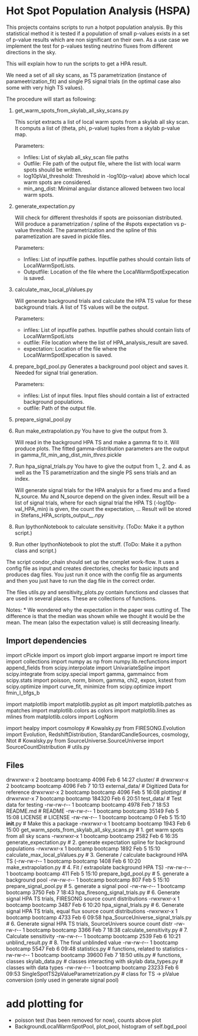 # Hot Spot Population Analysis (HSPA)

This projects contains scripts to run a hotpot population analysis. By this statistical method it is tested if a population of small p-values exists in a set of p-value results which are non significant on their own.
As a use case we implement the test for p-values testing neutrino fluxes from different directions in the sky.


This will explain how to run the scripts to get a HPA result.

We need a set of all sky scans, as TS parametrization (instance of parameetrization_fit) and single PS signal trials (in the optimal case also some with very high TS values).

The procedure will start as following:

1. get_warm_spots_from_skylab_all_sky_scans.py

    This script extracts a list of local warm spots from a skylab all sky scan.
    It computs a list of (theta, phi, p-value) tuples from a skylab p-value map.

    Parameters:
    * Infiles: List of skylab all_sky_scan file paths
    * Outfile: File path of the output file, where the list with local warm spots
        should be written.
    * log10pVal_threshold: Threshold in -log10(p-value) above which local warm spots are
        considered.
    * min_ang_dist: Minimal angular distance allowed between two local warm spots.

2. generate_expectation.py

    Will check for different thresholds if spots are poissonian distributed.
    Will produce a parametrization / spline of the #spots expectation vs p-value threshold.
    The parametrization and the spline of this parametization are saved in pickle files.

    Parameters:
    * Infiles: List of inputfile pathes. Inputfile pathes should contain lists of LocalWarmSpotLists.
    * Outputfile: Location of the file where the LocalWarmSpotExpecation is saved.

3. calculate_max_local_pValues.py

    Will generate background trials and calculate the HPA TS value for these background trials. A list of TS values will be the output.

    Parameters:
    * infiles: List of inputfile pathes. Inputfile pathes should contain lists of LocalWarmSpotLists
    * outfile: File location where the list of HPA_analysis_result are saved.
    * expectation: Location of the file where the LocalWarmSpotExpecation is saved.

4. prepare_bgd_pool.py
    Generates a background pool object and saves it. Needed for signal trial generation.

    Parameters:
    * infiles: List of input files. Input files should contain a list of extracted background populations.
    * outfile: Path of the output file.

5. prepare_signal_pool.py

4. Run make_extrapolation.py
    You have to give the output from 3.

    Will read in the background HPA TS and make a gamma fit to it. Will produce plots.
    The fitted gamma-distribution parameters are the output in gamma_fit_min_ang_dist_*_min_thres_*.pickle

5. Run hpa_signal_trials.py
    You have to give the output from 1., 2. and 4. as well as the TS parametrization and the single PS sens trials and an index.

    Will generate signal trials for the HPA analysis for a fixed mu and a fixed N_source. Mu and N_source depend on the given index.
    Result will be a list of signal trials, where for each signal trial the HPA TS (-log10p-val_HPA_min) is given, the count the expectation, ...
    Result will be stored in Stefans_HPA_scripts_output_*_*.npy

6. Run IpythonNotebook to calculate sensitivity. (ToDo: Make it a python script.)

7. Run other IpythonNotebook to plot the stuff. (ToDo: Make it a python class and script.)


The script condor_chain should set up the complet work-flow. It uses a config file as input and creates directories, checks for basic inputs and produces dag files. You just run it once with the config file as arguments and then you just have to run the dag file in the correct order.


The files utils.py and sensitivity_plots.py contain functions and classes that are used in several places. These are collections of functions.


Notes:
    * We wondered why the expectation in the paper was cutting of. The difference is that the median was shown while we thought it would be the mean. The mean (also the expectation value) is still decreasing linearly.


Import dependencies
-------------------

import cPickle
import os
import glob
import argparse
import re
import time
import collections
import numpy as np
from numpy.lib.recfunctions import append_fields
from scipy.interpolate import UnivariateSpline
import scipy.integrate
from scipy.special import gamma, gammaincc
from scipy.stats import poisson, norm, binom, gamma, chi2, expon, kstest
from scipy.optimize import curve_fit, minimize
from scipy.optimize import fmin_l_bfgs_b

import matplotlib
import matplotlib.pyplot as plt
import matplotlib.patches as mpatches
import matplotlib.colors as colors
import matplotlib.lines as mlines
from matplotlib.colors import LogNorm

import healpy
import cosmolopy                                                                                                            # Kowalsky.py
from FIRESONG.Evolution import Evolution, RedshiftDistribution, StandardCandleSources, cosmology, Ntot                      # Kowalsky.py
from SourceUniverse.SourceUniverse import SourceCountDistribution                                                           # utils.py

Files
-----

drwxrwxr-x 2 bootcamp bootcamp   4096 Feb  6 14:27 cluster/                                                                 #
drwxrwxr-x 2 bootcamp bootcamp   4096 Feb  7 10:13 external_data/                                                           # Digitized Data for reference
drwxrwxr-x 2 bootcamp bootcamp   4096 Feb  5 16:08 plotting/                                                                #
drwxrwxr-x 7 bootcamp bootcamp 184320 Feb  6 20:51 test_data/                                                               # Test data for testing
-rw-rw-r-- 1 bootcamp bootcamp   4978 Feb  7 18:53 README.md                                                                # README
-rw-rw-r-- 1 bootcamp bootcamp  35149 Feb  5 15:08 LICENSE                                                                  # LICENSE
-rw-rw-r-- 1 bootcamp bootcamp      0 Feb  5 15:10 __init__.py                                                              # Make this a package
-rwxrwxr-x 1 bootcamp bootcamp   1943 Feb  6 15:00 get_warm_spots_from_skylab_all_sky_scans.py                              # 1. get warm spots from all sky scans
-rwxrwxr-x 1 bootcamp bootcamp   2582 Feb  6 16:35 generate_expectation.py                                                  # 2. generate expectation spline for background populations
-rwxrwxr-x 1 bootcamp bootcamp   1892 Feb  5 15:10 calculate_max_local_pValues.py                                           # 3. Generate / calculate background HPA TS
(-rw-rw-r-- 1 bootcamp bootcamp   1408 Feb  6 10:20 make_extrapolation.py                                                    # 4. Fit / extrapolate background HPA TS)
-rw-rw-r-- 1 bootcamp bootcamp    411 Feb  5 15:10 prepare_bgd_pool.py                                                      # 5. generate a background pool
-rw-rw-r-- 1 bootcamp bootcamp    807 Feb  5 15:10 prepare_signal_pool.py                                                   # 5. generate a signal pool
-rw-rw-r-- 1 bootcamp bootcamp   3750 Feb  7 18:43 hpa_firesong_signal_trials.py                                            # 6. Generate signal HPA TS trials, FIRESONG source count distributions
-rwxrwxr-x 1 bootcamp bootcamp   3487 Feb  6 10:20 hpa_signal_trials.py                                                     # 6. Generate signal HPA TS trials, equal flux source count distributions
-rwxrwxr-x 1 bootcamp bootcamp   4733 Feb  6 09:58 hpa_SourceUniverse_signal_trials.py                                      # 6. Generate signal HPA TS trials, SourceUnivers source count distr
-rw-rw-r-- 1 bootcamp bootcamp   3366 Feb  7 18:38 calculate_sensitivity.py                                                 # 7. Calculate sensitivity
-rw-rw-r-- 1 bootcamp bootcamp   2539 Feb  6 10:21 unblind_result.py                                                        # 8. The final unblinded value
-rw-rw-r-- 1 bootcamp bootcamp   5547 Feb  6 09:48 statistics.py                                                            # functions, related to statistics
-rw-rw-r-- 1 bootcamp bootcamp  39600 Feb  7 18:50 utils.py                                                                 # functions, classes
                                                   skylab_data.py                                                           # classes interacting with skylab
                                                   data_types.py                                                            # classes with data types
-rw-rw-r-- 1 bootcamp bootcamp  23233 Feb  6 09:53 SingleSpotTS2pValueParametrization.py                                    # class for TS -> pValue conversion (only used in generate signal pool)

# add plotting for
* poisson test (has been removed for now), counts above plot
* BackgroundLocalWarmSpotPool, plot_pool, histogram of self.bgd_pool

